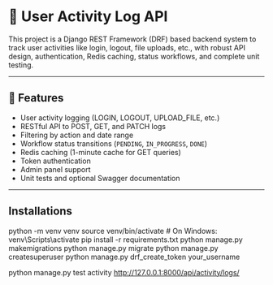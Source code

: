 # 🧾 User Activity Log API

This project is a Django REST Framework (DRF) based backend system to track user activities like login, logout, file uploads, etc., with robust API design, authentication, Redis caching, status workflows, and complete unit testing.

---

## 🚀 Features

- User activity logging (LOGIN, LOGOUT, UPLOAD_FILE, etc.)
- RESTful API to POST, GET, and PATCH logs
- Filtering by action and date range
- Workflow status transitions (`PENDING`, `IN_PROGRESS`, `DONE`)
- Redis caching (1-minute cache for GET queries)
- Token authentication
- Admin panel support
- Unit tests and optional Swagger documentation

---

## Installations

python -m venv venv
source venv/bin/activate  # On Windows: venv\Scripts\activate
pip install -r requirements.txt
python manage.py makemigrations
python manage.py migrate
python manage.py createsuperuser
python manage.py drf_create_token your_username

python manage.py test activity
http://127.0.0.1:8000/api/activity/logs/
